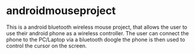 androidmouseproject
===================

This is a android bluetooth wireless mouse project, that allows the user to use their android phone as a wireless controller.
The user can connect the phone to the PC/Laptop via a bluetooth doogle the phone is then used to control the cursor on the screen.
